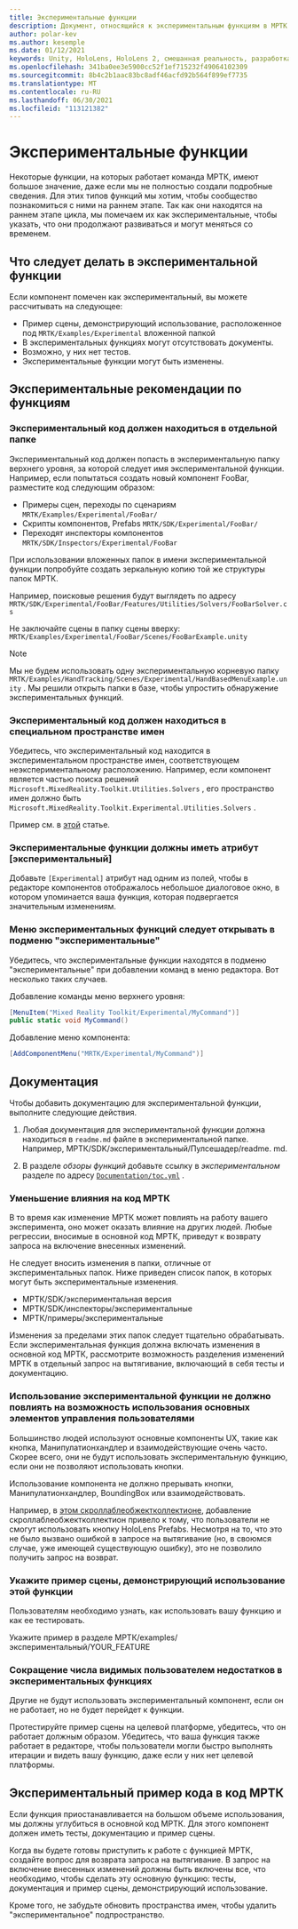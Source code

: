 ```yaml
---
title: Экспериментальные функции
description: Документ, относящийся к экспериментальным функциям в МРТК.
author: polar-kev
ms.author: kesemple
ms.date: 01/12/2021
keywords: Unity, HoloLens, HoloLens 2, смешанная реальность, разработка, MRTK
ms.openlocfilehash: 341ba0ee3e5900cc52f1ef715232f49064102309
ms.sourcegitcommit: 8b4c2b1aac83bc8adf46acfd92b564f899ef7735
ms.translationtype: MT
ms.contentlocale: ru-RU
ms.lasthandoff: 06/30/2021
ms.locfileid: "113121382"
---
```

# <a name="experimental-features"></a>Экспериментальные функции

Некоторые функции, на которых работает команда МРТК, имеют большое значение, даже если мы не полностью создали подробные сведения. Для этих типов функций мы хотим, чтобы сообщество познакомиться с ними на раннем этапе. Так как они находятся на раннем этапе цикла, мы помечаем их как экспериментальные, чтобы указать, что они продолжают развиваться и могут меняться со временем.

## <a name="what-to-expect-from-an-experimental-feature"></a>Что следует делать в экспериментальной функции

Если компонент помечен как экспериментальный, вы можете рассчитывать на следующее:

- Пример сцены, демонстрирующий использование, расположенное под `MRTK/Examples/Experimental` вложенной папкой
- В экспериментальных функциях могут отсутствовать документы.
- Возможно, у них нет тестов.
- Экспериментальные функции могут быть изменены.

## <a name="experimental-feature-guidelines"></a>Экспериментальные рекомендации по функциям

### <a name="experimental-code-should-live-in-a-separate-folder"></a>Экспериментальный код должен находиться в отдельной папке

Экспериментальный код должен попасть в экспериментальную папку верхнего уровня, за которой следует имя экспериментальной функции. Например, если попытаться создать новый компонент FooBar, разместите код следующим образом:

- Примеры сцен, переходы по сценариям `MRTK/Examples/Experimental/FooBar/`
- Скрипты компонентов, Prefabs `MRTK/SDK/Experimental/FooBar/`
- Переходят инспекторы компонентов `MRTK/SDK/Inspectors/Experimental/FooBar`

При использовании вложенных папок в имени экспериментальной функции попробуйте создать зеркальную копию той же структуры папок МРТК.

Например, поисковые решения будут выглядеть по адресу `MRTK/SDK/Experimental/FooBar/Features/Utilities/Solvers/FooBarSolver.cs`

Не заключайте сцены в папку сцены вверху: `MRTK/Examples/Experimental/FooBar/Scenes/FooBarExample.unity`

> [!NOTE]
> Мы не будем использовать одну экспериментальную корневую папку `MRTK/Examples/HandTracking/Scenes/Experimental/HandBasedMenuExample.unity` . Мы решили открыть папки в базе, чтобы упростить обнаружение экспериментальных функций.

### <a name="experimental-code-should-be-in-a-special-namespace"></a>Экспериментальный код должен находиться в специальном пространстве имен

Убедитесь, что экспериментальный код находится в экспериментальном пространстве имен, соответствующем неэкспериментальному расположению. Например, если компонент является частью поиска решений `Microsoft.MixedReality.Toolkit.Utilities.Solvers` , его пространство имен должно быть `Microsoft.MixedReality.Toolkit.Experimental.Utilities.Solvers` .

Пример см. в [этой](https://github.com/microsoft/MixedRealityToolkit-Unity/pull/4532) статье.

### <a name="experimental-features-should-have-an-experimental-attribute"></a>Экспериментальные функции должны иметь атрибут [экспериментальный]

Добавьте `[Experimental]` атрибут над одним из полей, чтобы в редакторе компонентов отображалось небольшое диалоговое окно, в котором упоминается ваша функция, которая подвергается значительным изменениям.

### <a name="menus-for-experimental-features-should-go-under-experimental-sub-menu"></a>Меню экспериментальных функций следует открывать в подменю "экспериментальные"

Убедитесь, что экспериментальные функции находятся в подменю "экспериментальные" при добавлении команд в меню редактора. Вот несколько таких случаев.

Добавление команды меню верхнего уровня:

```c#
[MenuItem("Mixed Reality Toolkit/Experimental/MyCommand")]
public static void MyCommand()
```

Добавление меню компонента:

```c#
[AddComponentMenu("MRTK/Experimental/MyCommand")]
```

## <a name="documentation"></a>Документация

Чтобы добавить документацию для экспериментальной функции, выполните следующие действия.

1. Любая документация для экспериментальной функции должна находиться в `readme.md` файле в экспериментальной папке. Например, МРТК/SDK/экспериментальный/Пулсешадер/readme. md.

1. В разделе *обзоры функций* добавьте ссылку в *экспериментальном* разделе по адресу [`Documentation/toc.yml`](../toc.yml) .

### <a name="minimize-impact-to-mrtk-code"></a>Уменьшение влияния на код МРТК

В то время как изменение МРТК может повлиять на работу вашего эксперимента, оно может оказать влияние на других людей.
Любые регрессии, вносимые в основной код МРТК, приведут к возврату запроса на включение внесенных изменений.

Не следует вносить изменения в папки, отличные от экспериментальных папок. Ниже приведен список папок, в которых могут быть экспериментальные изменения.

- МРТК/SDK/экспериментальная версия
- МРТК/SDK/инспекторы/экспериментальные
- МРТК/примеры/экспериментальные

Изменения за пределами этих папок следует тщательно обрабатывать. Если экспериментальная функция должна включать изменения в основной код МРТК, рассмотрите возможность разделения изменений МРТК в отдельный запрос на вытягивание, включающий в себя тесты и документацию.

### <a name="using-your-experimental-feature-should-not-impact-peoples-ability-to-use-core-controls"></a>Использование экспериментальной функции не должно повлиять на возможность использования основных элементов управления пользователями

Большинство людей используют основные компоненты UX, такие как кнопка, Манипулатионхандлер и взаимодействующие очень часто. Скорее всего, они не будут использовать экспериментальную функцию, если они не позволяют использовать кнопки.

Использование компонента не должно прерывать кнопки, Манипулатионхандлер, BoundingBox или взаимодействовать.

Например, в [этом скроллаблеобжектколлектионе](https://github.com/microsoft/MixedRealityToolkit-Unity/pull/6001), добавление скроллаблеобжектколлектион привело к тому, что пользователи не смогут использовать кнопку HoloLens Prefabs. Несмотря на то, что это не было вызвано ошибкой в запросе на вытягивание (но, в своюмся случае, уже имеющей существующую ошибку), это не позволило получить запрос на возврат.

### <a name="provide-an-example-scene-that-demonstrates-how-to-use-the-feature"></a>Укажите пример сцены, демонстрирующий использование этой функции

Пользователям необходимо узнать, как использовать вашу функцию и как ее тестировать.

Укажите пример в разделе МРТК/examples/экспериментальный/YOUR_FEATURE

### <a name="minimize-user-visible-flaws-in-experimental-features"></a>Сокращение числа видимых пользователем недостатков в экспериментальных функциях

Другие не будут использовать экспериментальный компонент, если он не работает, но не будет перейдет к функции.

Протестируйте пример сцены на целевой платформе, убедитесь, что он работает должным образом. Убедитесь, что ваша функция также работает в редакторе, чтобы пользователи могли быстро выполнять итерации и видеть вашу функцию, даже если у них нет целевой платформы.

## <a name="graduating-experimental-code-into-mrtk-code"></a>Экспериментальный пример кода в код МРТК

Если функция приостанавливается на большом объеме использования, мы должны углубиться в основной код МРТК. Для этого компонент должен иметь тесты, документацию и пример сцены.

Когда вы будете готовы приступить к работе с функцией МРТК, создайте вопрос для возврата запроса на вытягивание. В запрос на включение внесенных изменений должны быть включены все, что необходимо, чтобы сделать эту основную функцию: тесты, документация и пример сцены, демонстрирующий использование.

Кроме того, не забудьте обновить пространства имен, чтобы удалить "экспериментальное" подпространство.
